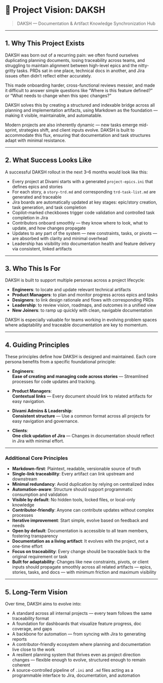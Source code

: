 # 🌟 Project Vision: DAKSH

> DAKSH — Documentation & Artifact Knowledge Synchronization Hub

---

## 1. Why This Project Exists

DAKSH was born out of a recurring pain: we often found ourselves duplicating planning documents, losing traceability across teams, and struggling to maintain alignment between high-level epics and the nitty-gritty tasks. PRDs sat in one place, technical docs in another, and Jira issues often didn’t reflect either accurately.

This made onboarding harder, cross-functional reviews messier, and made it difficult to answer simple questions like “Where is this feature defined?” or “What needs to change when this spec changes?”

DAKSH solves this by creating a structured and indexable bridge across all planning and implementation artifacts, using Markdown as the foundation — making it visible, maintainable, and automatable.

Modern projects are also inherently dynamic — new tasks emerge mid-sprint, strategies shift, and client inputs evolve. DAKSH is built to accommodate this flux, ensuring that documentation and task structures adapt with minimal resistance.

---

## 2. What Success Looks Like

A successful DAKSH rollout in the next 3–6 months would look like this:

- Every project at Divami starts with a generated `project-epics.ini` that defines epics and stories
- For each story, a `story-trd.md` and corresponding `trd-task-list.md` are generated and traceable
- Jira boards are automatically updated at key stages: epic/story creation, task generation, and task completion
- Copilot-marked checkboxes trigger code validation and controlled task completion in Jira
- Contributors onboard smoothly — they know where to look, what to update, and how changes propagate
- Updates to any part of the system — new constraints, tasks, or pivots — are absorbed with clarity and minimal overhead
- Leadership has visibility into documentation health and feature delivery via consistent, linked artifacts

---

## 3. Who This Is For

DAKSH is built to support multiple personas across a project lifecycle:

- **Engineers**: to locate and update relevant technical artifacts
- **Product Managers**: to plan and monitor progress across epics and tasks
- **Designers**: to link design rationale and flows with corresponding PRDs
- **Leadership**: to review vision, roadmaps, and outcomes in a unified view
- **New Joiners**: to ramp up quickly with clean, navigable documentation

DAKSH is especially valuable for teams working in evolving problem spaces where adaptability and traceable documentation are key to momentum.

---

## 4. Guiding Principles

These principles define how DAKSH is designed and maintained. Each core persona benefits from a specific foundational principle:

- **Engineers**:  
  **Ease of creating and managing code across stories** — Streamlined processes for code updates and tracking.

- **Product Managers**:  
  **Contextual links** — Every document should link to related artifacts for easy navigation.

- **Divami Admins & Leadership**:  
  **Consistent structure** — Use a common format across all projects for easy navigation and governance.

- **Clients**:  
  **One click updation of Jira** — Changes in documentation should reflect in Jira with minimal effort.

---

### Additional Core Principles

- **Markdown-first**: Plaintext, readable, versionable source of truth  
- **Single-link traceability**: Every artifact can link upstream and downstream  
- **Minimal redundancy**: Avoid duplication by relying on centralized index  
- **Automation-aware**: Structure should support programmatic consumption and validation  
- **Visible by default**: No hidden tools, locked files, or local-only knowledge  
- **Contributor-friendly**: Anyone can contribute updates without complex processes  
- **Iterative improvement**: Start simple, evolve based on feedback and needs  
- **Open by default**: Documentation is accessible to all team members, fostering transparency  
- **Documentation as a living artifact**: It evolves with the project, not a one-time effort  
- **Focus on traceability**: Every change should be traceable back to the original requirement or task
- **Built for adaptability**: Changes like new constraints, pivots, or client inputs should propagate smoothly across all related artifacts — epics, stories, tasks, and docs — with minimum friction and maximum visibility

---

## 5. Long-Term Vision

Over time, DAKSH aims to evolve into:

- A standard across all internal projects — every team follows the same traceability format
- A foundation for dashboards that visualize feature progress, doc coverage, and gaps
- A backbone for automation — from syncing with Jira to generating reports
- A contributor-friendly ecosystem where planning and documentation live close to the work
- A resilient planning system that thrives even as project direction changes — flexible enough to evolve, structured enough to remain coherent
- A source-controlled pipeline of `.ini` and `.md` files acting as a programmable interface to Jira, documentation, and automation